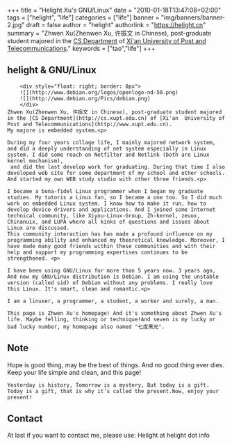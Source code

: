 +++
title = "Helight.Xu's GNU/Linux"
date = "2010-01-18T13:47:08+02:00"
tags = ["helight", "life"]
categories = ["life"]
banner = "img/banners/banner-2.jpg"
draft = false
author = "helight"
authorlink = "https://helight.cn"
summary = "Zhwen Xu(Zhenwen Xu, 许振文 in Chinese), post-graduate student majored in the [CS Department](http://cs.xupt.edu.cn) of [Xi'an  University of Post and Telecommunications](http://www.xupt.edu.cn)."
keywords = ["tao","life"]
+++

## helight & GNU/Linux
        <div style="float: right; border: 0px">
		![](http://www.debian.org/logos/openlogo-nd-50.png)
		![](http://www.debian.org/Pics/debian.png)
		</div>
	Zhwen Xu(Zhenwen Xu, 许振文 in Chinese), post-graduate student majored in the [CS Department](http://cs.xupt.edu.cn) of [Xi'an  University of Post and Telecommunications](http://www.xupt.edu.cn). 
	My majore is embedded system.<p>

	During my four years collage life, I mainly majored network system, and did a deeply understanding of net system especially in Linux system. I did some reach on Netfilter and Netlink (both are Linux kernel mechanism),
	 and did the last develop work for graduating. During that time I also developed web site for some department of my school and other schools. And started my own WEB study studio with other three friends.<p>

	I became a bona-fidel Linux programmer when I began my graduate studies. My tutoris a Linux fan, so I became a one too. So I did much work on embedded Linux system. I know how to make it run, how to develop device drivers and applications. And I joined some Internet technical community, like Xiyou-Linux-Group, Zh-kernel, zeuux, Chinanuix, and LUPA where all kinks of questions and issues about Linux are discussed. 
	This community interaction has has made a profound influence on my programming ability and enhanced my theoretical knowledge. Moreover, I have made many good friends within these communities and with their help and support my programming expertises continues to be strengthened. <p>

	I have been using GNU/Linux for more than 5 years now. 3 years ago, And now my GNU/Linux distribution is Debian. I am using the unstable version (called sid) of Debian without any problems. I really love this Linux. It's smart, clean and romantic.<p>

	I am a linuxer, a programmer, a student, a worker and surely, a man.
    
    This page is Zhwen Xu's homepage! And it's something about Zhwen Xu's life. Maybe felling, thinking or technique!And seven is my lucky or bad lucky number, my homepage also named "七度黑光". 

## Note
Hope is good thing, may be the best of things. And no good thing ever dies.
Keep your life simple and clean, and this page!

	Yesterday is history, Tomorrow is a mystery, But today is a gift. Today is a gift, that is why it’s called the present.Now, enjoy your present!

## Contact
At last if you want to contact me, please use:
Helight at helight dot info 